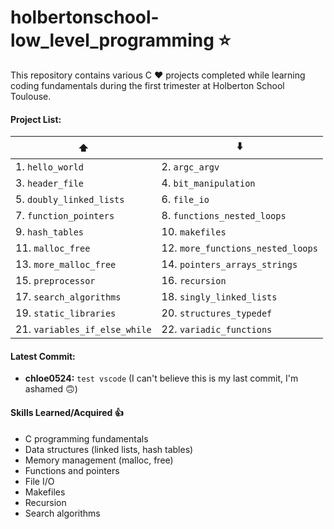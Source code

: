 # **holbertonschool-low_level_programming :star:**

This repository contains various C :heart: projects completed while learning coding fundamentals during the first trimester at Holberton School Toulouse.

#### Project List:


| :arrow_up:               | :arrow_down:             |
|---------------------------|---------------------------|
| 1. ``hello_world``        | 2. ``argc_argv``         |
| 3. ``header_file``        | 4. ``bit_manipulation``  |
| 5. ``doubly_linked_lists``| 6. ``file_io``           |
| 7. ``function_pointers``  | 8. ``functions_nested_loops``|
| 9. ``hash_tables``        | 10. ``makefiles``        |
| 11. ``malloc_free``       | 12. ``more_functions_nested_loops``|
| 13. ``more_malloc_free``  | 14. ``pointers_arrays_strings``|
| 15. ``preprocessor``      | 16. ``recursion``        |
| 17. ``search_algorithms`` | 18. ``singly_linked_lists``|
| 19. ``static_libraries``  | 20. ``structures_typedef``|
| 21. ``variables_if_else_while``| 22. ``variadic_functions``|

#### Latest Commit:

* **chloe0524:** ``test vscode``
  (I can't believe this is my last commit, I'm ashamed :upside_down_face:)

#### Skills Learned/Acquired :thumbsup:

* C programming fundamentals
* Data structures (linked lists, hash tables)
* Memory management (malloc, free)
* Functions and pointers
* File I/O
* Makefiles
* Recursion
* Search algorithms
